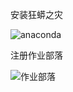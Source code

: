 安装狂蟒之灾

![anaconda](https://github.com/djsbhhh/computational_physics_N2014301020116/blob/master/Picture/anaconda.png)

注册作业部落

![作业部落](https://github.com/djsbhhh/computational_physics_N2014301020116/blob/master/Picture/%E4%BD%9C%E4%B8%9A%E9%83%A8%E8%90%BD.png)
